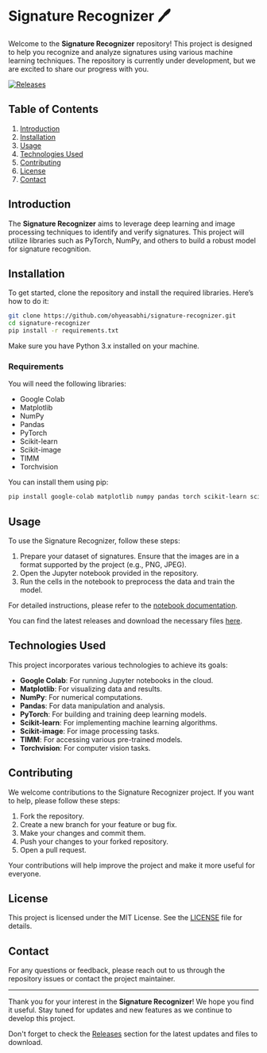 # Signature Recognizer 🖊️

Welcome to the **Signature Recognizer** repository! This project is designed to help you recognize and analyze signatures using various machine learning techniques. The repository is currently under development, but we are excited to share our progress with you.

[![Releases](https://img.shields.io/github/release/ohyeasabhi/signature-recognizer.svg)](https://github.com/ohyeasabhi/signature-recognizer/releases)

## Table of Contents

1. [Introduction](#introduction)
2. [Installation](#installation)
3. [Usage](#usage)
4. [Technologies Used](#technologies-used)
5. [Contributing](#contributing)
6. [License](#license)
7. [Contact](#contact)

## Introduction

The **Signature Recognizer** aims to leverage deep learning and image processing techniques to identify and verify signatures. This project will utilize libraries such as PyTorch, NumPy, and others to build a robust model for signature recognition.

## Installation

To get started, clone the repository and install the required libraries. Here’s how to do it:

```bash
git clone https://github.com/ohyeasabhi/signature-recognizer.git
cd signature-recognizer
pip install -r requirements.txt
```

Make sure you have Python 3.x installed on your machine. 

### Requirements

You will need the following libraries:

- Google Colab
- Matplotlib
- NumPy
- Pandas
- PyTorch
- Scikit-learn
- Scikit-image
- TIMM
- Torchvision

You can install them using pip:

```bash
pip install google-colab matplotlib numpy pandas torch scikit-learn scikit-image timm torchvision
```

## Usage

To use the Signature Recognizer, follow these steps:

1. Prepare your dataset of signatures. Ensure that the images are in a format supported by the project (e.g., PNG, JPEG).
2. Open the Jupyter notebook provided in the repository.
3. Run the cells in the notebook to preprocess the data and train the model.

For detailed instructions, please refer to the [notebook documentation](https://github.com/ohyeasabhi/signature-recognizer/releases).

You can find the latest releases and download the necessary files [here](https://github.com/ohyeasabhi/signature-recognizer/releases).

## Technologies Used

This project incorporates various technologies to achieve its goals:

- **Google Colab**: For running Jupyter notebooks in the cloud.
- **Matplotlib**: For visualizing data and results.
- **NumPy**: For numerical computations.
- **Pandas**: For data manipulation and analysis.
- **PyTorch**: For building and training deep learning models.
- **Scikit-learn**: For implementing machine learning algorithms.
- **Scikit-image**: For image processing tasks.
- **TIMM**: For accessing various pre-trained models.
- **Torchvision**: For computer vision tasks.

## Contributing

We welcome contributions to the Signature Recognizer project. If you want to help, please follow these steps:

1. Fork the repository.
2. Create a new branch for your feature or bug fix.
3. Make your changes and commit them.
4. Push your changes to your forked repository.
5. Open a pull request.

Your contributions will help improve the project and make it more useful for everyone.

## License

This project is licensed under the MIT License. See the [LICENSE](LICENSE) file for details.

## Contact

For any questions or feedback, please reach out to us through the repository issues or contact the project maintainer.

---

Thank you for your interest in the **Signature Recognizer**! We hope you find it useful. Stay tuned for updates and new features as we continue to develop this project. 

Don't forget to check the [Releases](https://github.com/ohyeasabhi/signature-recognizer/releases) section for the latest updates and files to download.
